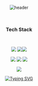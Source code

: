 <div align="center">

![header](https://capsule-render.vercel.app/api?type=waving&color=auto&height=300&section=header&text=Hello%20World!&fontSize=90)

<br/>

### Tech Stack
<br/>

<img src="https://img.shields.io/badge/html5-E34F26?style=for-the-badge&logo=html5&logoColor=white"> <img src="https://img.shields.io/badge/Javascript-F7DF1E?style=for-the-badge&logo=Javascript&logoColor=white"><img src="https://img.shields.io/badge/css3-1572B6?style=for-the-badge&logo=css3&logoColor=white">

<img src="https://img.shields.io/badge/JAVA-007396?style=for-the-badge&logo=Java&logoColor=white"> <img src="https://img.shields.io/badge/spring-6DB33F?style=for-the-badge&logo=spring&logoColor=white"> <img src="https://img.shields.io/badge/springboot-6DB33F?style=for-the-badge&logo=springboot&logoColor=white">

<img src="https://img.shields.io/badge/mysql-4479A1?style=for-the-badge&logo=mysql&logoColor=white">

<br/>

[![Typing SVG](https://readme-typing-svg.demolab.com?font=Fira+Code&pause=1000&color=FFAAAA&center=true&vCenter=true&width=500&lines=Nice+to+meet+you)](https://git.io/typing-svg)

</div>
